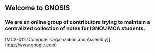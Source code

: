 ## Welcome to GNOSIS
### We are an online group of contributors trying to maintain a centralized collection of notes for IGNOU MCA students.

[MCS-012 (Computer Orgainzation and Assembly)] (http://www.google.com)
